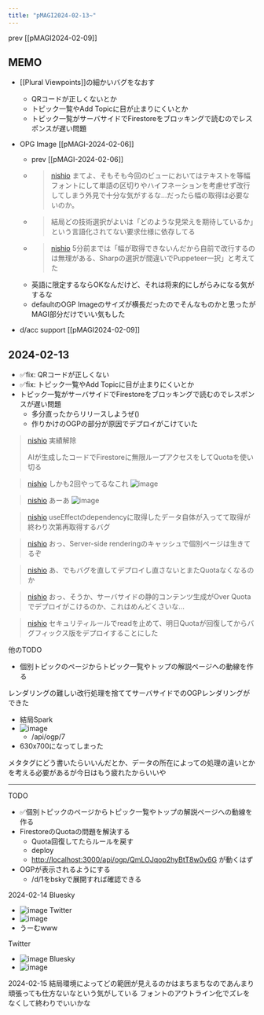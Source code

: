 ```yaml
---
title: "pMAGI2024-02-13~"
---
```


prev [[pMAGI2024-02-09]]

## MEMO
- [[Plural Viewpoints]]の細かいバグをなおす
    - QRコードが正しくないとか
    - トピック一覧やAdd Topicに目が止まりにくいとか
    - トピック一覧がサーバサイドでFirestoreをブロッキングで読むのでレスポンスが遅い問題

- OPG Image [[pMAGI-2024-02-06]]
    - prev [[pMAGI-2024-02-06]]
    - > [nishio](https://twitter.com/nishio/status/1755041467960377527) まてよ、そもそも今回のビューにおいてはテキストを等幅フォントにして単語の区切りやハイフネーションを考慮せず改行してしまう外見で十分な気がするな…だったら幅の取得は必要ないのか。
    - >  結局どの技術選択がよいは「どのような見栄えを期待しているか」という言語化されてない要求仕様に依存してる
    - > [nishio](https://twitter.com/nishio/status/1755041832105550102) 5分前までは「幅が取得できないんだから自前で改行するのは無理がある、Sharpの選択が間違いでPuppeteer一択」と考えてた
    - 英語に限定するならOKなんだけど、それは将来的にしがらみになる気がするな
    - defaultのOGP Imageのサイズが横長だったのでそんなものかと思ったがMAGI部分だけでいい気もした
- d/acc support [[pMAGI2024-02-09]]

## 2024-02-13
- ✅fix: QRコードが正しくない
- ✅fix: トピック一覧やAdd Topicに目が止まりにくいとか
- トピック一覧がサーバサイドでFirestoreをブロッキングで読むのでレスポンスが遅い問題
    - 多分直ったからリリースしようぜ()
    - 作りかけのOGPの部分が原因でデプロイがこけていた

> [nishio](https://twitter.com/nishio/status/1757319133052784701) 実績解除
>
>  AIが生成したコードでFirestoreに無限ループアクセスをしてQuotaを使い切る

> [nishio](https://twitter.com/nishio/status/1757319947351687457) しかも2回やってるなこれ
>  ![image](https://pbs.twimg.com/media/GGNBLZ8a0AAC-Ld?format=jpg&name=medium#.png)

> [nishio](https://twitter.com/nishio/status/1757320952562786332) あーあ
>  ![image](https://pbs.twimg.com/media/GGNCDZZbQAAtrTj?format=jpg&name=medium#.png)

> [nishio](https://twitter.com/nishio/status/1757325069297328627) useEffectのdependencyに取得したデータ自体が入ってて取得が終わり次第再取得するバグ

> [nishio](https://twitter.com/nishio/status/1757325545866764482) おっ、Server-side renderingのキャッシュで個別ページは生きてるぞ

> [nishio](https://twitter.com/nishio/status/1757326128514293945) あ、でもバグを直してデプロイし直さないとまたQuotaなくなるのか

> [nishio](https://twitter.com/nishio/status/1757327200158949670) おっ、そうか、サーバサイドの静的コンテンツ生成がOver Quotaでデプロイがこけるのか、これはめんどくさいな…

> [nishio](https://twitter.com/nishio/status/1757327727106114031) セキュリティルールでreadを止めて、明日Quotaが回復してからバグフィックス版をデプロイすることにした



他のTODO
- 個別トピックのページからトピック一覧やトップの解説ページへの動線を作る


レンダリングの難しい改行処理を捨ててサーバサイドでのOGPレンダリングができた
- 結局Spark
- ![image](https://gyazo.com/3077fb70e33ffff579b373ac5b5af830/thumb/1000)
    - /api/ogp/7
- 630x700になってしまった

メタタグにどう書いたらいいんだとか、データの所在によっての処理の違いとかを考える必要があるが今日はもう疲れたからいいや

---
TODO
- ✅個別トピックのページからトピック一覧やトップの解説ページへの動線を作る
- FirestoreのQuotaの問題を解決する
    - Quota回復してたらルールを戻す
    - deploy
    - [http://localhost:3000/api/ogp/QmLOJqop2hyBtT8w0v6G](http://localhost:3000/api/ogp/QmLOJqop2hyBtT8w0v6G) が動くはず
- OGPが表示されるようにする
    - /d/1をbskyで展開すれば確認できる

2024-02-14
Bluesky
- ![image](https://gyazo.com/d976cb4051cd4faea106dc6803d827c3/thumb/1000)
Twitter
- ![image](https://gyazo.com/c821ad75d938a3a7f28912cfb8ae142c/thumb/1000)
- うーむwww

Twitter
- ![image](https://gyazo.com/f89fde5e048682da2a7d18f635097124/thumb/1000)
Bluesky
- ![image](https://gyazo.com/3d8683b61a51917e1e27aed6db277379/thumb/1000)

2024-02-15
結局環境によってどの範囲が見えるのかはまちまちなのであんまり頑張っても仕方ないなという気がしている
フォントのアウトライン化でズレをなくして終わりでいいかな
